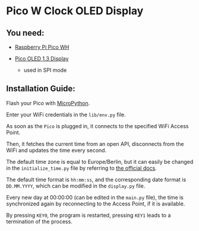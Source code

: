 # Pico W Clock OLED Display

## You need:

* [Raspberry Pi Pico WH](https://www.berrybase.de/en/raspberry-pi-pico-wh-rp2040-wlan-mikrocontroller-board-mit-headern)

* [Pico OLED 1.3 Display](https://www.berrybase.de/en/1.3-64-128-oled-display-modul-fuer-raspberry-pi-pico)

  * used in SPI mode

## Installation Guide:

Flash your Pico with [MicroPython](https://www.raspberrypi.com/documentation/microcontrollers/micropython.html).

Enter your WiFi credentials in the `lib/env.py` file.

As soon as the `Pico` is plugged in, it connects to the specified WiFi Access Point.

Then, it fetches the current time from an open API, disconnects from the WiFi and updates the time every second.

The default time zone is equal to Europe/Berlin, but it can easily be changed in the `initialize_time.py` file by referring to [the official docs](https://timeapi.io/swagger/index.html).

The default time format is `hh:mm:ss`, and the corresponding date format is `DD.MM.YYYY`, which can be modified in the `display.py` file.

Every new day at 00:00:00 (can be edited in the `main.py` file), the time is synchronized again by reconnecting to the Access Point, if it is available.

By pressing `KEY0`, the program is restarted, pressing `KEY1` leads to a termination of the process.

